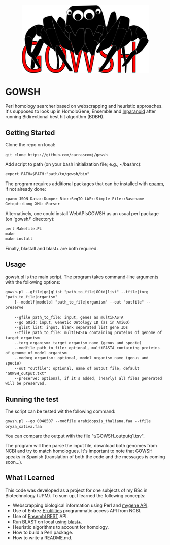 <p align="center">
  <img src="logo.svg" alt="logo" width="400"/>
</p>

# GOWSH

Perl homology searcher based on webscrapping and heuristic approaches. It's supposed to look up in HomoloGene,
Ensemble and [Inparanoid](http://inparanoid.sbc.su.se/cgi-bin/index.cgi) after running Bidirectional best hit algorithm (BDBH).

## Getting Started

Clone the repo on local:

    git clone https://github.com/carrascomj/gowsh

Add script to path (on your bash initialization file; e.g., ~/bashrc):

    export PATH=$PATH:"path/to/gowsh/bin"

The program requires additional packages that can be installed with [cpanm](https://metacpan.org/pod/cpanm), if not already done:

    cpanm JSON Data::Dumper Bio::SeqIO LWP::Simple File::Basename Getopt::Long XML::Parser

Alternatively, one could install WebAPIsGOWSH as an usual perl package (on 'gowsh/' directory):

    perl Makefile.PL
    make
    make install

Finally, blastall and blast+ are both required.

## Usage

gowsh.pl is the main script. The program takes command-line arguments with
the following options:

    gowsh.pl --gfile|go|glist "path_to_file|GOid|list" --tfile|torg "path_to_file|organism"
        [--modelf|modelo] "path_to_file|organism" --out "outfile" --preserve

        --gfile path_to_file: input, genes as multiFASTA
        --go GOid: input, Genetic Ontology ID (as in AmiGO)
        --glist list: input, blank separated list gene IDs
        --tfile path_to_file: multiFASTA containing proteins of genome of target organism
        --torg organism: target organism name (genus and specie)
        --modfile path_to_file: optional, multiFASTA containing proteins of genome of model organism
        --modorg organism: optional, model organism name (genus and specie)
        --out "outfile": optional, name of output file; default "GOWSH_output.txt"
        --preserve: optional, if it's added, (nearly) all files generated will be preserved.

## Running the test

The script can be tested wit the following command:

    gowsh.pl --go 0048507 --modfile arabidopsis_thaliana.faa --tfile oryza_sativa.faa

You can compare the output with the file "t/GOWSH_outputq1.tsv".

The program will then parse the input file, download both genomes from NCBI and try to match homologues. It's important to note that GOWSH speaks in Spanish (translation of both the code and the messages is coming soon...).

## What I Learned

This code was developed as a project for one subjects of my BSc in Biotechnology (UPM). To sum up, I learned the following concepts:
* Webscrapping biological information using Perl and [mygene API](http://mygene.info/v3/api#/).
* Use of Entrez [E-utilities](https://www.ncbi.nlm.nih.gov/books/NBK25499/) programmatic access API from NCBI.
* Use of [Ensembl REST](http://www.ensembl.org/index.html) API.
* Run BLAST on local using [blast+](https://www.ncbi.nlm.nih.gov/pubmed/20003500?dopt=Citation).
* Heuristic algorithms to account for homology.
* How to build a Perl package.
* How to write a README.md.

